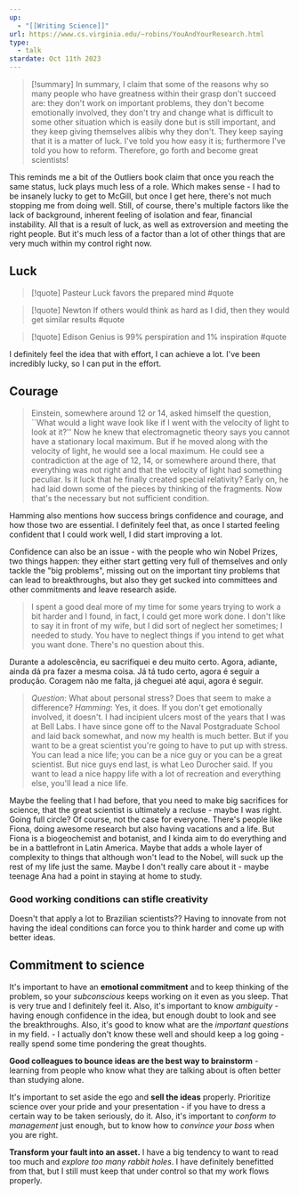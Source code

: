 ```yaml
---
up:
  - "[[Writing Science]]"
url: https://www.cs.virginia.edu/~robins/YouAndYourResearch.html
type:
  - talk
stardate: Oct 11th 2023
---
```

>[!summary] In summary, I claim that some of the reasons why so many people who have greatness within their grasp don't succeed are: they don't work on important problems, they don't become emotionally involved, they don't try and change what is difficult to some other situation which is easily done but is still important, and they keep giving themselves alibis why they don't. They keep saying that it is a matter of luck. I've told you how easy it is; furthermore I've told you how to reform. Therefore, go forth and become great scientists!

This reminds me a bit of the Outliers book claim that once you reach the same status, luck plays much less of a role. Which makes sense - I had to be insanely lucky to get to McGill, but once I get here, there's not much stopping me from doing well.
	Still, of course, there's multiple factors like the lack of background, inherent feeling of isolation and fear, financial instability. All that is a result of luck, as well as extroversion and meeting the right people. But it's much less of a factor than a lot of other things that are very much within my control right now.

## Luck

>[!quote] Pasteur
>Luck favors the prepared mind #quote

>[!quote] Newton
>If others would think as hard as I did, then they would get similar results #quote

>[!quote] Edison
Genius is 99% perspiration and 1% inspiration #quote


I definitely feel the idea that with effort, I can achieve a lot. I've been incredibly lucky, so I can put in the effort.

## Courage

> Einstein, somewhere around 12 or 14, asked himself the question, ``What would a light wave look like if I went with the velocity of light to look at it?'' Now he knew that electromagnetic theory says you cannot have a stationary local maximum. But if he moved along with the velocity of light, he would see a local maximum. He could see a contradiction at the age of 12, 14, or somewhere around there, that everything was not right and that the velocity of light had something peculiar. Is it luck that he finally created special relativity? Early on, he had laid down some of the pieces by thinking of the fragments. Now that's the necessary but not sufficient condition.

Hamming also mentions how success brings confidence and courage, and how those two are essential. I definitely feel that, as once I started feeling confident that I could work well, I did start improving a lot.

Confidence can also be an issue - with the people who win Nobel Prizes, two things happen: they either start getting very full of themselves and only tackle the "big problems", missing out on the important tiny problems that can lead to breakthroughs, but also they get sucked into committees and other commitments and leave research aside.

> I spent a good deal more of my time for some years trying to work a bit harder and I found, in fact, I could get more work done. I don't like to say it in front of my wife, but I did sort of neglect her sometimes; I needed to study. You have to neglect things if you intend to get what you want done. There's no question about this.

Durante a adolescência, eu sacrifiquei e deu muito certo. Agora, adiante, ainda dá pra fazer a mesma coisa. Já tá tudo certo, agora é seguir a produção. Coragem não me falta, já cheguei até aqui, agora é seguir.

> *Question*: What about personal stress? Does that seem to make a difference?
> *Hamming*: Yes, it does. If you don't get emotionally involved, it doesn't. I had incipient ulcers most of the years that I was at Bell Labs. I have since gone off to the Naval Postgraduate School and laid back somewhat, and now my health is much better. But if you want to be a great scientist you're going to have to put up with stress. You can lead a nice life; you can be a nice guy or you can be a great scientist. But nice guys end last, is what Leo Durocher said. If you want to lead a nice happy life with a lot of recreation and everything else, you'll lead a nice life.

Maybe the feeling that I had before, that you need to make big sacrifices for science, that the great scientist is ultimately a recluse - maybe I was right. Going full circle?
	Of course, not the case for everyone. There's people like Fiona, doing awesome research but also having vacations and a life. But Fiona is a biogeochemist and botanist, and I kinda aim to do everything and be in a battlefront in Latin America. Maybe that adds a whole layer of complexity to things that although won't lead to the Nobel, will suck up the rest of my life just the same. Maybe I don't really care about it - maybe teenage Ana had a point in staying at home to study.


### Good working conditions can stifle creativity
Doesn't that apply a lot to Brazilian scientists??
Having to innovate from not having the ideal conditions can force you to think harder and come up with better ideas.

## Commitment to science

It's important to have an **emotional commitment** and to keep thinking of the problem, so your *subconscious* keeps working on it even as you sleep. That is very true and I definitely feel it. Also, it's important to know *ambiguity* - having enough confidence in the idea, but enough doubt to look and see the breakthroughs. Also, it's good to know what are the *important questions* in my field. - I actually don't know these well and should keep a log going - really spend some time pondering the great thoughts.

**Good colleagues to bounce ideas are the best way to brainstorm** - learning from people who know what they are talking about is often better than studying alone.

It's important to set aside the ego and **sell the ideas** properly. Prioritize science over your pride and your presentation - if you have to dress a certain way to be taken seriously, do it. Also, it's important to *conform to management* just enough, but to know how to *convince your boss* when you are right.

**Transform your fault into an asset.** I have a big tendency to want to read too much and *explore too many rabbit holes*. I have definitely benefitted from that, but I still must keep that under control so that my work flows properly.
